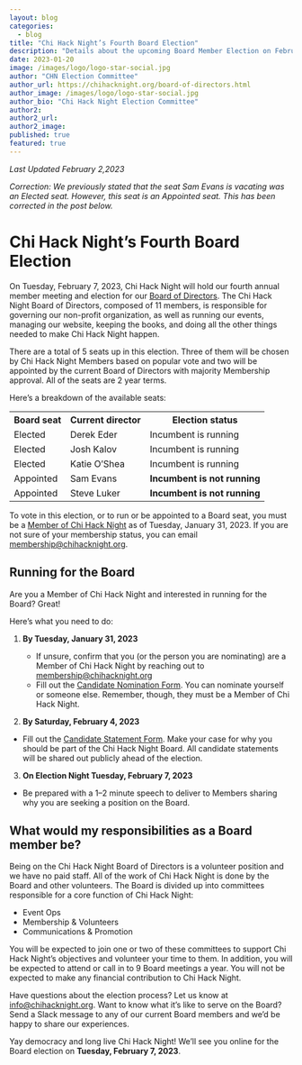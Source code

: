 ```yaml
---
layout: blog
categories: 
  - blog
title: "Chi Hack Night’s Fourth Board Election"
description: "Details about the upcoming Board Member Election on February 7, 2023. Info about who is seeking reelection and how members can run for the board is detailed within."
date: 2023-01-20
image: /images/logo/logo-star-social.jpg
author: "CHN Election Committee"
author_url: https://chihacknight.org/board-of-directors.html
author_image: /images/logo/logo-star-social.jpg
author_bio: "Chi Hack Night Election Committee"
author2: 
author2_url:
author2_image: 
published: true
featured: true
---
```

_Last Updated February 2,2023_

_Correction: We previously stated that the seat Sam Evans is vacating was an Elected seat. However, this seat is an Appointed seat. This has been corrected in the post below._

# Chi Hack Night’s Fourth Board Election

On Tuesday, February 7, 2023, Chi Hack Night will hold our fourth annual member meeting and election for our [Board of Directors](https://chihacknight.org/board-of-directors.html). The Chi Hack Night Board of Directors, composed of 11 members, is responsible for governing our non-profit organization, as well as running our events, managing our website, keeping the books, and doing all the other things needed to make Chi Hack Night happen.

There are a total of 5 seats up in this election. Three of them will be chosen by Chi Hack Night Members based on popular vote and two will be appointed by the current Board of Directors with majority Membership approval. All of the seats are 2 year terms.

Here’s a breakdown of the available seats:
<table class='table table-bordered'>
  <tr>
   <th><strong>Board seat</strong>
   </th>
   <th><strong>Current director</strong>
   </th>
   <th><strong>Election status</strong>
   </th>
  </tr>
  <tr>
   <td>Elected
   </td>
   <td>Derek Eder
   </td>
   <td>Incumbent is running
   </td>
  </tr>
  <tr>
   <td>Elected
   </td>
   <td>Josh Kalov
   </td>
   <td>Incumbent is running
   </td>
  </tr>
  <tr>
   <td>Elected
   </td>
   <td>Katie O’Shea
   </td>
   <td>Incumbent is running
   </td>
  </tr>
  <tr>
   <td>Appointed
   </td>
   <td>Sam Evans
   </td>
   <td><strong>Incumbent is not running</strong>
   </td>
  </tr>
  <tr>
   <td>Appointed
   </td>
   <td>Steve Luker
   </td>
   <td><strong>Incumbent is not running</strong>
   </td>
  </tr>
</table>


To vote in this election, or to run or be appointed to a Board seat, you must be a [Member of Chi Hack Night](https://chihacknight.org/membership/application.html) as of Tuesday, January 31, 2023. If you are not sure of your membership status, you can email [membership@chihacknight.org](mailto:membership@chihacknight.org).

## Running for the Board

Are you a Member of Chi Hack Night and interested in running for the Board? Great! 

Here’s what you need to do:
 1. **By Tuesday, January 31, 2023**
    - If unsure, confirm that you (or the person you are nominating) are a Member of Chi Hack Night by reaching out to [membership@chihacknight.org](mailto:membership@chihacknight.org)
    - Fill out the [Candidate Nomination Form](https://docs.google.com/forms/d/e/1FAIpQLSd1-cjECjWSiFSwBPNOuQFCPU0ZxuC8iboMuDx1ld4TxSesJg/viewform). You can nominate yourself or someone else. Remember, though, they must be a Member of Chi Hack Night.

2. **By Saturday, February 4, 2023**
 - Fill out the [Candidate Statement Form](https://docs.google.com/forms/d/e/1FAIpQLSd8Wp_ruitKCMNsm_7jgOQA4r0kTa3aKjThphnk2ji3GnJj1Q/viewform?usp=sf_link). Make your case for why you should be part of the Chi Hack Night Board. All candidate statements will be shared out publicly ahead of the election.

3. **On Election Night Tuesday, February 7, 2023**
 - Be prepared with a 1–2 minute speech to deliver to Members sharing why you are seeking a position on the Board.

## What would my responsibilities as a Board member be?

Being on the Chi Hack Night Board of Directors is a volunteer position and we have no paid staff. All of the work of Chi Hack Night is done by the Board and other volunteers. The Board is divided up into committees responsible for a core function of Chi Hack Night:
- Event Ops 
- Membership & Volunteers
- Communications & Promotion


You will be expected to join one or two of these committees to support Chi Hack Night’s objectives and volunteer your time to them. In addition, you will be expected to attend or call in to 9 Board meetings a year. You will not be expected to make any financial contribution to Chi Hack Night.

Have questions about the election process? Let us know at [info@chihacknight.org](mailto:info@chihacknight.org). Want to know what it’s like to serve on the Board? Send a Slack message to any of our current Board members and we’d be happy to share our experiences.

Yay democracy and long live Chi Hack Night! We’ll see you online for the Board election on **Tuesday, February 7, 2023**.

